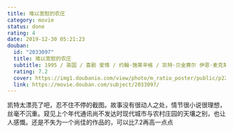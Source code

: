 ```yaml
---
title: 难以宽慰的农庄
category: movie
status: done
rating: 4
date: 2019-12-30 05:21:23
douban:
  id: "2033097"
  title: 难以宽慰的农庄
  subtitle: 1995 / 英国 / 喜剧 爱情 / 约翰·施莱辛格 / 凯特·贝金赛尔 伊恩·麦克莱恩
  rating: 7.2
  cover: https://img1.doubanio.com/view/photo/m_ratio_poster/public/p2209480618.jpg
  link: https://movie.douban.com/subject/2033097/
---
```


凯特太漂亮了吧，忍不住不停的截图。故事没有很动人之处，情节很小说很理想，丝毫不沉重。窥见上个年代通讯尚不发达时现代城市与农村庄园的天壤之别，也让人感慨。还是不失为一个尚佳的作品的，可以比7.2再高一点点